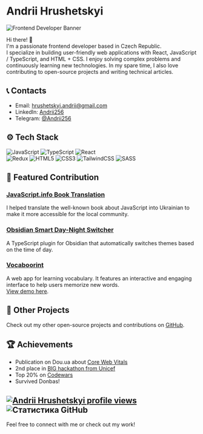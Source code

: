 # Andrii Hrushetskyi

![Frontend Developer Banner](https://img.shields.io/badge/Frontend%20Developer-%F0%9F%92%BB-blue)

Hi there! 👋  
I'm a passionate frontend developer based in Czech Republic.
<br/>I specialize in building user-friendly web applications with React, JavaScript / TypeScript, and HTML + CSS. I enjoy solving complex problems and continuously learning new technologies. In my spare time, I also love contributing to open-source projects and writing technical articles.

## 📞 Contacts

- Email: [hrushetskyi.andrii@gmail.com](mailto:hrushetskyi.andrii@gmail.com)
- LinkedIn: [Andrii256](https://www.linkedin.com/in/andrii256)
- Telegram: [@Andrii256](https://t.me/Andrii256)

## ⚙️ Tech Stack

![JavaScript](https://img.shields.io/badge/JavaScript-ED8B00?style=flat&logo=javascript&logoColor=fff)
![TypeScript](https://img.shields.io/badge/TypeScript-3178C6?style=flat&logo=typescript&logoColor=fff)
![React](https://img.shields.io/badge/React-61DAFB?style=flat&logo=react&logoColor=000)  
 ![Redux](https://img.shields.io/badge/Redux-764ABC?style=flat&logo=redux&logoColor=fff)
![HTML5](https://img.shields.io/badge/HTML5-E34F26?style=flat&logo=html5&logoColor=fff)
![CSS3](https://img.shields.io/badge/CSS3-1572B6?style=flat&logo=css3&logoColor=fff)
![TailwindCSS](https://img.shields.io/badge/TailwindCSS-06B6D4?style=flat&logo=tailwindcss&logoColor=fff)
![SASS](https://img.shields.io/badge/SASS-CC6699?style=flat&logo=sass&logoColor=fff)

## 🚀 Featured Contribution

### [**JavaScript.info Book Translation**](https://github.com/Andrii256/ops_uk.javascript.info)

I helped translate the well-known book about JavaScript into Ukrainian to make it more accessible for the local community.

### [**Obsidian Smart Day-Night Switcher**](https://github.com/Andrii256/ops_obsidian_smart-day-night-switcher)

A TypeScript plugin for Obsidian that automatically switches themes based on the time of day.

### [**Vocaboorint**](https://vocaboorint.web.app/)

A web app for learning vocabulary. It features an interactive and engaging interface to help users memorize new words.  
[View demo here](https://vocaboorint.web.app/).

## 🌱 Other Projects

Check out my other open-source projects and contributions on [GitHub](https://github.com/Andrii256).

## 🏆 Achievements

- Publication on Dou.ua about [Core Web Vitals](https://dou.ua/lenta/columns/core-web-vitals/)
- 2nd place in [BIG hackathon from Unicef](https://ain.ua/ru/2019/09/25/rasselenie-v-obshhezhitiyax-publichnye-celevye-donaty-i-optimizaciya-skoroj-proekty-pobediteli-xakatona-ot-yunisef/)
- Top 20% on [Codewars](https://www.codewars.com/users/Andrii256)
- Survived Donbas!

[![Andrii Hrushetskyi profile views](https://u8views.com/api/v1/github/profiles/41700032/views/day-week-month-total-count.svg)](https://u8views.com/github/Andrii256)
![Статистика GitHub](https://github-readme-stats.vercel.app/api?username=Andrii256&show_icons=true&theme=react)
---

Feel free to connect with me or check out my work!
